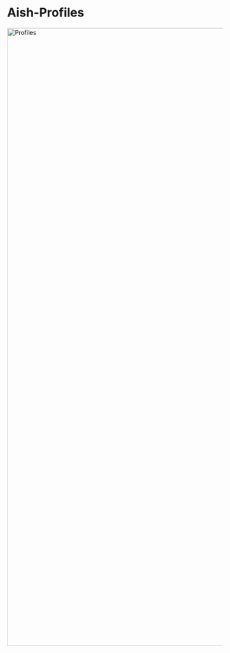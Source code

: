 # Aish-Profiles
<img width="1440" alt="Profiles" src="https://github.com/Aishwarya-Shanmugam/Aish-Profiles/assets/101408286/a9d0f51d-5e66-4a31-a6cd-232ce64df476">

